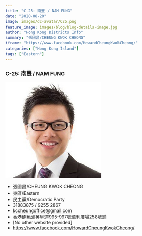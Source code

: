 ```yaml
---
title: "C-25: 南豐 / NAM FUNG"
date: "2020-08-20"
image: images/dc-avatar/C25.png
feature_image: images/blog/blog-details-image.jpg
author: "Hong Kong Districts Info"
summary: "張國昌/CHEUNG KWOK CHEONG"
iframe: "https://www.facebook.com/HowardCheungKwokCheong/"
categories: ["Hong Kong Island"]
tags: ["Eastern"]
---
```


### C-25: 南豐 / NAM FUNG  
![](/images/dc-avatar/C25.png)  

 - 張國昌/CHEUNG KWOK CHEONG  
 - 東區/Eastern  
 - 民主黨/Democratic Party  
 - 31883875 / 9255 2867  
 - kccheungoffice@gmail.com  
 - 香港鰂魚涌英皇道995-997號萬利廣場258號舖  
 - [No other website provided]  
 - https://www.facebook.com/HowardCheungKwokCheong/
